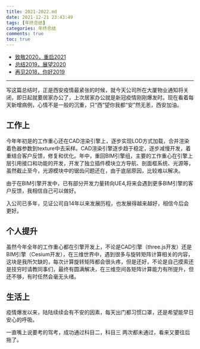```yaml
---
title: 2021-2022.md
date: 2021-12-21 23:43:49
tags: [年终总结]
categories: 年终总结
comments: true
toc: true
---
```



- [致敬2020，重启2021](https://sogrey.top/article/2021-2022/)
- [总结2019，展望2020](https://sogrey.top/article/zj2019-zw2020/)
- [再见2018，你好2019](https://sogrey.top/article/%E5%86%8D%E8%A7%812018%EF%BC%8C%E4%BD%A0%E5%A5%BD2019/)

----

写这篇总结时，正是西安疫情最紧张的时候，就今天公司所在大厦物业通知将关闭，即日起就要居家办公了，上次居家办公就是新冠疫情刚刚爆发时。现在看着每天新增病例，心情不是一般的沉重，只“西”望你我都“安”然无恙，西安加油。


<!--more-->
## 工作上
今年年初是的工作重心还在CAD渲染引擎上，逐步实现LOD方式加载，合并渲染着色器参数到texture中去采样。CAD渲染引擎逐步趋于稳定，逐步减慢开发，着重结合客户反馈，修复和优化。年中，重回BIM引擎组，主要的工作重心在引擎上层引用接口和功能的开发，开发了独立插件模块立方导航、剖面框系统、光源等，虽然截止至今，光源模块中的锯齿问题还在，由于底层原因，比较难以解决。

由于在BIM引擎开发中，已有部分开发力量转向UE4,将来会遇到更多BIM引擎的客户反馈，我相信自己可以做好。

入公司已多年，见证公司自14年以来发展历程，也发展得越来越好，相信今后会更好。
## 个人提升
虽然今年全年的工作重心都在引擎开发上，不论是CAD引擎（three.js开发）还是BIM引擎（Cesium开发），在三维世界中，遇到很多与旋转矩阵计算相关的内容，这块是我所欠缺的，每次计算旋转矩阵都会很头疼，但是还好，不论是自己摸索还是技穷时请教同事们，最终有圆满解决，在三维空间各矩阵计算能力有所提升，但还不够，有时任然会毫无头绪。
## 生活上

疫情爆发以来，陆陆续续会有不安的因素，每天出门都习惯口罩，还是希望能早日安心的呼吸。

一直嘴上说要考的驾考，成功通过科目二，科目三 两次都未通过，看来又要往后拖了。
